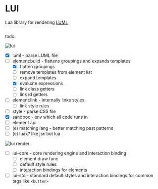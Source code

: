 # LUI
Lua library for rendering [LUML](luml-specification.md)

![<progress fill green value=14 max=100></progress>](https://progress-bar.dev/14/?title=prototype&width=200)

todo:

<link rel="stylesheet" href="docs.css"></link>

![lui <progress red value=29 max=100></progress>](https://progress-bar.dev/29/?title=lui&width=80)
- [x] luml - parse LUML file
- [ ] element:build - flattens groupings and expands templates
	- [x] flatten groupings
	- [ ] remove templates from element list
	- [ ] expand templates
	- [x] evaluate expressions
	- [ ] link class getters
	- [ ] link id getters
- [ ] element:link - internally links styles
	- [ ] link style rules
- [ ] style - parse CSS file
- [x] sandbox - env which all code runs in
- [ ] element api
- [ ] (e) matching lang - better matching past patterns
- [ ] (e) luax? like jsx but lua

![lui render <progress red value=0 max=2></progress>](https://progress-bar.dev/0/?title=lui%20render&width=80)
- [ ] lui-core - core rendering engine and interaction binding
	- [ ] element draw func
	- [ ] default style rules
	- [ ] interaction bindings for elements
- [ ] lui-std - standard default styles and interaction bindings for common tags like `<button>`